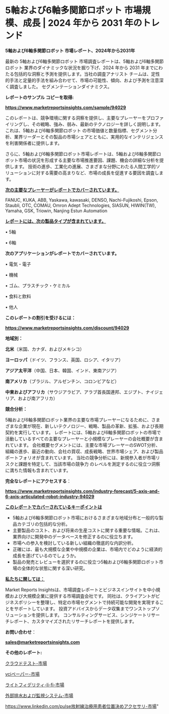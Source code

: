 # 5軸および6軸多関節ロボット 市場規模、成長 | 2024 年から 2031 年のトレンド

<strong>5軸および6軸多関節ロボット 市場レポート、2024年から2031年</strong>

最新の 5軸および6軸多関節ロボット 市場調査レポートは、5軸および6軸多関節ロボット 業界のダイナミックな状況を掘り下げ、2024 年から 2031 年までにわたる包括的な洞察と予測を提供します。当社の調査アナリスト チームは、定性的手法と定量的手法を組み合わせて、市場の可能性、傾向、および予測を注意深く調査しました。 セグメンテーションダイナミクス。



<strong>レポートのサンプル コピーを取得:</strong> <a href=https://www.marketreportsinsights.com/sample/94029>

<strong><u>https://www.marketreportsinsights.com/sample/94029</u></strong></a>

このレポートは、競争環境に関する洞察を提供し、主要なプレーヤーをプロファイリングし、その戦略、強み、弱み、最新のテクノロジーを詳しく説明します。 これは、5軸および6軸多関節ロボット の市場価値と数量指標、セグメント分析、業界リーダーとその製品の市場シェアとともに、実用的なインテリジェンスを利害関係者に提供します。

さらに、5軸および6軸多関節ロボット市場レポートは、5軸および6軸多関節ロボット市場の状況を形成する主要な市場推進要因、課題、機会の詳細な分析を提供します。 技術の進歩、工業化の進展、さまざまな分野にわたる人間工学的ソリューションに対する需要の高まりなど、市場の成長を促進する要因を調査します。



<strong><u>次の主要なプレーヤーがレポートでカバーされています。</u></strong>

FANUC, KUKA, ABB, Yaskawa, kawasaki, DENSO, Nachi-Fujikoshi, Epson, Staubli, OTC, COMAU, Omron Adept Technologies, SIASUN, HIWIN(TW), Yamaha, GSK, Triowin, Nanjing Estun Automation



<strong><u><b>レポートには、次の製品タイプが含まれています。</b></u></strong>

• 5軸

• 6軸



<strong><b>次のアプリケーションがレポートでカバーされています。</b></strong>

• 電気・電子

• 機械

• ゴム、プラスチック・ケミカル

• 食料と飲料

• 他人



<strong><b>このレポートの割引を受けるには：</b></strong><a href=https://www.marketreportsinsights.com/discount/94029>

<strong><u>https://www.marketreportsinsights.com/discount/94029</u></strong></a>



<strong>地域別：</strong>



<strong>北米</strong>（米国、カナダ、およびメキシコ）



<strong>ヨーロッパ</strong>（ドイツ、フランス、英国、ロシア、イタリア）



<strong>アジア太平洋</strong>（中国、日本、韓国、インド、東南アジア）



<strong>南アメリカ</strong>（ブラジル、アルゼンチン、コロンビアなど）



<strong>中東およびアフリカ</strong>（サウジアラビア、アラブ首長国連邦、エジプト、ナイジェリア、および南アフリカ）



<strong>競合分析：</strong>

5軸および6軸多関節ロボット業界の主要な市場プレーヤーになるために、さまざまな企業が現在、新しいテクノロジー、戦略、製品の革新、拡張、および長期契約を実行しています。 レポートには、5軸および6軸多関節ロボットの市場で活動しているすべての主要なプレーヤーと小規模なプレーヤーの会社概要が含まれています。 会社概要セグメントには、主要な市場プレーヤーのSWOT分析、組織の進歩、最近の動向、会社の買収、成長戦略、世界市場シェア、および製品ポートフォリオが含まれています。 当社の競争分析には、新規参入者が市場リスクと課題を特定して、当該市場の競争力 のレベルを測定するのに役立つ洞察に満ちた情報も含まれています。



<strong>完全なレポートにアクセスする</strong>：

<a href=https://www.marketreportsinsights.com/industry-forecast/5-axis-and-6-axis-articulated-robot-industry-94029>

<strong><u>https://www.marketreportsinsights.com/industry-forecast/5-axis-and-6-axis-articulated-robot-industry-94029</u></strong></a>



<strong><u><b>このレポートでカバーされているキーポイントは</b></u></strong>
<ul>
  <li>5軸および6軸多関節ロボット市場におけるさまざまな地域分布と一般的な製品カテゴリの包括的な分析。</li>
  <li>主要製品のコスト、および将来の生産コストに関する重要な情報。これは、業界向けに開発中のデータベースを修正するのに役立ちます。</li>
  <li>市場への参入を検討している新しい組織の徹底的な内訳分析。</li>
  <li>正確には、最も大規模な企業や中規模の企業は、市場内でどのように経済的成長を遂げているのでしょうか。</li>
  <li>製品の発売とレビューを選択するのに役立つ5軸および6軸多関節ロボット市場の全体的な状態に関する深い研究。</li>
</ul>


<strong><u><b>私たちに関しては：</b></u></strong>

Market Reports Insightsは、市場調査レポートとビジネスインサイトを中小規模および大規模企業に提供する市場調査会社です。 同社は、クライアントがビジネスポリシーを整理し、特定の市場セグメントで持続可能な開発を実現することをサポートしています。 投資アドバイスからデータ収集までワンストップソリューションを提供します。 コンサルティングサービス、シンジケートリサーチレポート、カスタマイズされたリサーチレポートを提供します。



<strong><b>お問い合わせ</b></strong>：

<a href=mailto:sales@marketreportsinsights.com>

<strong><u>sales@marketreportsinsights.com</u></strong></a>



<strong>その他のレポート:</strong>

<a href=https://www.linkedin.com/pulse/クラウドテスト-市場-2023-総合分析と事業成長戦略-2030-analytics-achievers-24-analysis-lhwvf/>クラウドテスト-市場</a>

<a href=https://www.linkedin.com/pulse/vciペーパー-市場-2023-最新の-cagr-および成長分析-2030-pr-news-hub-cqgmf/>vciペーパー-市場</a>

<a href=https://www.linkedin.com/pulse/ライトフィデリティ-li-fi-市場-2023-最新の-cagr-および成長分析-gg5pf/>ライトフィデリティ-li-fi-市場</a>

<a href=https://www.linkedin.com/pulse/外部排水および監視システム-市場-2023-swot-分析と成長率-2030-layuf/>外部排水および監視システム-市場</a>

<a href=https://www.linkedin.com/pulse放射線治療用患者位置決めアクセサリ-市場-2023-推進要因と成長機会-erldf/>https://www.linkedin.com/pulse放射線治療用患者位置決めアクセサリ-市場</a>"
